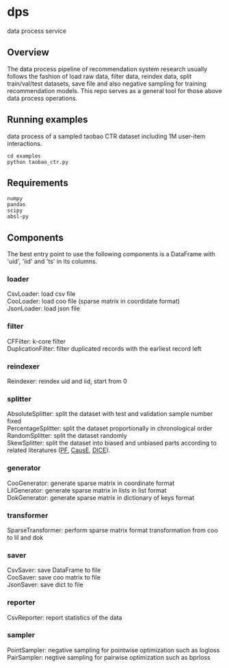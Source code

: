 # dps
data process service

## Overview
The data process pipeline of recommendation system research usually follows the fashion of load raw data, filter data, reindex data, split train/val/test datasets, save file and also negative sampling for training recommendation models. This repo serves as a general tool for those above data process operations.

## Running examples
data process of a sampled taobao CTR dataset including 1M user-item interactions.
```
cd examples
python taobao_ctr.py
```

## Requirements
```
numpy
pandas
scipy
absl-py
```

## Components
The best entry point to use the following components is a DataFrame with 'uid', 'iid' and 'ts' in its columns.
### loader
CsvLoader: load csv file  
CooLoader: load coo file (sparse matrix in coordidate format)  
JsonLoader: load json file
### filter
CFFilter: k-core filter  
DuplicationFilter: filter duplicated records with the earliest record left
### reindexer
Reindexer: reindex uid and iid, start from 0
### splitter
AbsoluteSplitter: split the dataset with test and validation sample number fixed  
PercentageSplitter: split the dataset proportionally in chronological order  
RandomSplitter: split the dataset randomly  
SkewSplitter: split the dataset into biased and unbiased parts according to related literatures ([PF](https://dawenl.github.io/publications/LiangCB16-causalrec.pdf), [CausE](https://arxiv.org/pdf/1706.07639.pdf), [DICE](https://arxiv.org/pdf/2006.11011.pdf)).  
### generator
CooGenerator: generate sparse matrix in coordinate format  
LilGenerator: generate sparse matrix in lists in list format  
DokGenerator: generate sparse matrix in dictionary of keys format
### transformer
SparseTransformer: perform sparse matrix format transformation from coo to lil and dok
### saver
CsvSaver: save DataFrame to file  
CooSaver: save coo matrix to file  
JsonSaver: save dict to file
### reporter
CsvReporter: report statistics of the data  
### sampler
PointSampler: negative sampling for pointwise optimization such as logloss  
PairSampler: negtive sampling for pairwise optimization such as bprloss

